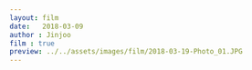 ```yaml
---
layout: film
date:   2018-03-09
author : Jinjoo
film : true
preview: ../../assets/images/film/2018-03-19-Photo_01.JPG
---
```

